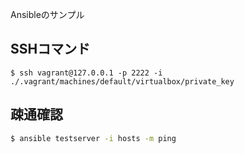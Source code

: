 Ansibleのサンプル

## SSHコマンド

```
$ ssh vagrant@127.0.0.1 -p 2222 -i ./.vagrant/machines/default/virtualbox/private_key
```

## 疎通確認

```sh
$ ansible testserver -i hosts -m ping
```
